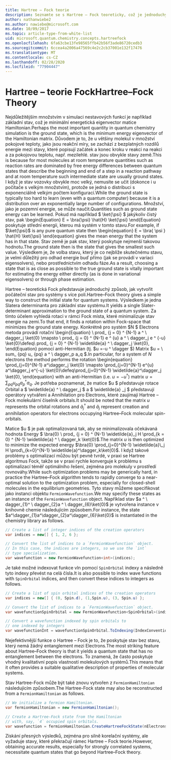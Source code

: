 ```yaml
---
title: Hartree – Fock teorie
description: Seznamte se s Hartree – Fock teoreticky, což je jednoduchý způsob, jak vytvořit počáteční stav pro systémy na více systémů.
author: nathanwiebe2
ms.author: nawiebe@microsoft.com
ms.date: 10/09/2017
ms.topic: article-type-from-white-list
uid: microsoft.quantum.chemistry.concepts.hartreefock
ms.openlocfilehash: 6fa63cbe13fe98565ffb42b56f3ade86720cedb3
ms.sourcegitcommit: 6ccea4a2006a47569c4e2c2cb37001e132f17476
ms.translationtype: MT
ms.contentlocale: cs-CZ
ms.lasthandoff: 02/28/2020
ms.locfileid: "77904447"
---
```

# <a name="hartreefock-theory"></a><span data-ttu-id="d0434-103">Hartree – teorie Fock</span><span class="sxs-lookup"><span data-stu-id="d0434-103">Hartree–Fock Theory</span></span>

<span data-ttu-id="d0434-104">Nejdůležitějším množstvím v simulaci nestavových funkcí je například základní stav, což je minimální energetická eigenvector matice Hamiltonian.</span><span class="sxs-lookup"><span data-stu-id="d0434-104">Perhaps the most important quantity in quantum chemistry simulation is the ground state, which is the minimum energy eigenvector of the Hamiltonian matrix.</span></span>
<span data-ttu-id="d0434-105">Důvodem je to, že u většiny molekul v množství pokojové teploty, jako jsou reakční míry, se zachází z bezplatných rozdílů energie mezi stavy, které popisují začátek a konec kroku v reakci na reakci a za pokojovou teplotu, např. mezilehlé. stav jsou obvykle stavy země.</span><span class="sxs-lookup"><span data-stu-id="d0434-105">This is because for most molecules at room temperature quantities such as reaction rates are dominated by free energy differences between quantum states that describe the beginning and end of a step in a reaction pathway and at room temperature such intermediate state are usually ground states.</span></span>
<span data-ttu-id="d0434-106">I když je stav vozovky obvykle moc velký, nemusíte se učit (dokonce i u počítače s velkým množstvím), protože se jedná o distribuci s exponenciálně velkým počtem konfigurací.</span><span class="sxs-lookup"><span data-stu-id="d0434-106">While the ground state is typically too hard to learn (even with a quantum computer) because it is a distribution over an exponentially large number of configurations.</span></span>
<span data-ttu-id="d0434-107">Množství, jako je pozemní energie, se může naučit.</span><span class="sxs-lookup"><span data-stu-id="d0434-107">Quantities such as ground state energy can be learned.</span></span>
<span data-ttu-id="d0434-108">Pokud má například $ \ket{\psi} $ jakýkoliv čistý stav, pak \begin{Equation} E = \bra{\psi} \hat{H} \ket{\psi} \end{Equation} poskytuje střední energii, kterou má systém v tomto stavu.</span><span class="sxs-lookup"><span data-stu-id="d0434-108">For example, if $\ket{\psi}$ is any pure quantum state then \begin{equation} E = \bra{ \psi } \hat{H} \ket{\psi} \end{equation} gives the mean energy that the system has in that state.</span></span>
<span data-ttu-id="d0434-109">Stav země je pak stav, který poskytuje nejmenší takovou hodnotu.</span><span class="sxs-lookup"><span data-stu-id="d0434-109">The ground state then is the state that gives the smallest such value.</span></span> <span data-ttu-id="d0434-110">Výsledkem je, že volba stavu, který je co nejblíže skutečnému stavu, je velmi důležitý pro odhad energie buď přímo (jak se provádí v variaci eigensolvers), nebo prostřednictvím odhadu fáze.</span><span class="sxs-lookup"><span data-stu-id="d0434-110">As a result, choosing a state that is as close as possible to the true ground state is vitally important for estimating the energy either directly (as is done in variational eigensolvers) or through phase estimation.</span></span>

<span data-ttu-id="d0434-111">Hartree – teoretická Fock představuje jednoduchý způsob, jak vytvořit počáteční stav pro systémy s více poli.</span><span class="sxs-lookup"><span data-stu-id="d0434-111">Hartree–Fock theory gives a simple way to construct the initial state for quantum systems.</span></span> <span data-ttu-id="d0434-112">Výsledkem je jedna Slatera determinanta pro základní stav systému.</span><span class="sxs-lookup"><span data-stu-id="d0434-112">It yields a single Slater-determinant approximation to the ground state of a quantum system.</span></span> <span data-ttu-id="d0434-113">Za tímto účelem vyhledá rotaci v rámci Fock místa, které minimalizuje stav energie na zemi.</span><span class="sxs-lookup"><span data-stu-id="d0434-113">To that end, it finds a rotation within Fock-space that minimizes the ground state energy.</span></span> <span data-ttu-id="d0434-114">Konkrétně pro systém $N $ Electrons metoda provádí rotační \begin{Equation} \ prod_ {j = 0} ^ {N-1} a ^ \ dagger_j \ket{0} \mapsto \ prod_ {j = 0} ^ {N-1} e ^ {u} a ^ \ dagger_j e ^ {-u} \ket{0}\defeq\ prod_ {j = 0} ^ {N-1} \widetilde{a} ^ \ dagger_j \ket{0}, \end{Equation} pomocí anti-Hermitian (tj. $u =-u ^ \dagger $) Matrix $u = \ sum_ {pq} u_ {pq} a ^ \ dagger_p a_q $.</span><span class="sxs-lookup"><span data-stu-id="d0434-114">In particular, for a system of $N$ electrons the method performs the rotation \begin{equation} \prod_{j=0}^{N-1} a^\dagger_j \ket{0} \mapsto \prod_{j=0}^{N-1} e^{u} a^\dagger_j e^{-u} \ket{0}\defeq\prod_{j=0}^{N-1}  \widetilde{a}^\dagger_j  \ket{0}, \end{equation} with an anti-Hermitian (i.e. $u= -u^\dagger$) matrix $u = \sum_{pq} u_{pq} a^\dagger_p a_q$.</span></span> <span data-ttu-id="d0434-115">Je potřeba poznamenat, že matice $u $ představuje rotace Orbital a $ \widetilde{a} ^ \ dagger_j $ a $ \widetilde{a} _j $ představují operátory vytváření a Annihilation pro Electrons, které zaujímají Hartree – Fock molekulární číselník orbitals.</span><span class="sxs-lookup"><span data-stu-id="d0434-115">It should be noted that the matrix $u$ represents the orbital rotations and $\widetilde{a}^\dagger_j$ and $\widetilde{a}_j$ represent creation and annihilation operators for electrons occupying Hartree–Fock molecular spin-orbitals.</span></span>


<span data-ttu-id="d0434-116">Matice $u $ je pak optimalizovaná tak, aby se minimalizovala očekávaná hodnota Energy $ \bra{0} \ prod_ {j = 0} ^ {N-1} \widetilde{a}\_j H \prod\_{k = 0} ^ {N-1} \widetilde{a} ^ \ dagger_k \ket{0}$.</span><span class="sxs-lookup"><span data-stu-id="d0434-116">The matrix $u$ is then optimized to minimize the expected energy $\bra{0} \prod_{j=0}^{N-1}  \widetilde{a}\_j  H \prod\_{k=0}^{N-1}  \widetilde{a}^\dagger_k\ket{0}$.</span></span> <span data-ttu-id="d0434-117">I když takové problémy s optimalizací můžou být pevně tvrdé, v praxi se Hartree algoritmus Fock, takže se v praxi rychle konverguje k problému s optimalizací téměř optimálního řešení, zejména pro molekuly v prostředí rovnováhy.</span><span class="sxs-lookup"><span data-stu-id="d0434-117">While such optimization problems may be generically hard, in practice the Hartree–Fock algorithm tends to rapidly converge to a near-optimal solution to the optimization problem, especially for closed-shell molecules in the equilibrium geometries.</span></span> <span data-ttu-id="d0434-118">Tyto stavy můžeme specifikovat jako instanci objektu `FermionWavefunction`.</span><span class="sxs-lookup"><span data-stu-id="d0434-118">We may specify these states as an instance of the `FermionWavefunction` object.</span></span> <span data-ttu-id="d0434-119">Například stav $a ^ \ dagger_{1}^ \ dagger_{2}a ^ \ dagger_{6}\ket{0}$ je vytvořena instance v knihovně chemie následujícím způsobem.</span><span class="sxs-lookup"><span data-stu-id="d0434-119">For instance, the state $a^\dagger_{1}a^\dagger_{2}a^\dagger_{6}\ket{0}$ is instantiated in the chemistry library as follows.</span></span>
```csharp
// Create a list of integer indices of the creation operators
var indices = new[] { 1, 2, 6 };

// Convert the list of indices to a `FermionWavefunction` object.
// In this case, the indices are integers, so we use the `int`
// type specialization.
var wavefunction = new FermionWavefunction<int>(indices);
```
<span data-ttu-id="d0434-120">Je také možné indexovat funkce vln pomocí `SpinOrbital` indexy a následně tyto indexy převést na celá čísla.</span><span class="sxs-lookup"><span data-stu-id="d0434-120">It is also possible to index wave functions with `SpinOrbital` indices, and then convert these indices to integers as follows.</span></span>
```csharp
// Create a list of spin orbital indices of the creation operators
var indices = new[] { (0, Spin.d), (1,Spin.u), (3, Spin.u) };

// Convert the list of indices to a `FermionWavefunction` object.
var wavefunctionSpinOrbital = new FermionWavefunction<SpinOrbital>(indices.ToSpinOrbitals());

// Convert a wavefunction indexed by spin orbitals to
// one indexed by integers
var wavefunctionInt = wavefunctionSpinOrbital.ToIndexing(IndexConvention.UpDown);
```

<span data-ttu-id="d0434-121">Nejefektivnější funkce o Hartree – Fock je to, že poskytuje stav bez stavu, který nemá žádný entanglement mezi Electrons.</span><span class="sxs-lookup"><span data-stu-id="d0434-121">The most striking feature about Hartree–Fock theory is that it yields a quantum state that has no entanglement between the electrons.</span></span>
<span data-ttu-id="d0434-122">To znamená, že často poskytuje vhodný kvalitativní popis vlastností molekulových systémů.</span><span class="sxs-lookup"><span data-stu-id="d0434-122">This means that it often provides a suitable qualitative description of properties of molecular systems.</span></span> 

<span data-ttu-id="d0434-123">Stav Hartree-Fock může být také znovu vytvořen z `FermionHamiltonian` následujícím způsobem.</span><span class="sxs-lookup"><span data-stu-id="d0434-123">The Hartree-Fock state may also be reconstructed from a `FermionHamiltonian`  as follows.</span></span>
```csharp
// We initialize a fermion Hamiltonian.
var fermionHamiltonian = new FermionHamiltonian();

// Create a Hartree-Fock state from the Hamiltonian 
// with, say, `4` occupied spin orbitals.
var wavefunction = fermionHamiltonian.CreateHartreeFockState(nElectrons: 4);
```

<span data-ttu-id="d0434-124">Získání přesných výsledků, zejména pro silně korelační systémy, ale vyžaduje stavy, které překračují rámec Hartree – Fock teorie.</span><span class="sxs-lookup"><span data-stu-id="d0434-124">However, obtaining accurate results, especially for strongly correlated systems, necessitate quantum states that go beyond Hartree–Fock theory.</span></span>
